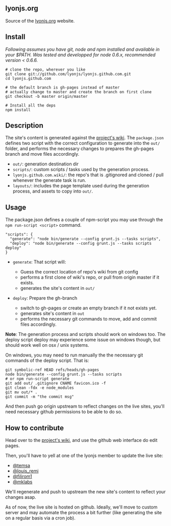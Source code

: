 
lyonjs.org
----------

Source of the [lyonjs.org](http://lyonjs.org) website.

## Install

*Following assumes you have git, node and npm installed and available in your $PATH. Was tested and developped for node 0.6.x, recommended version < 0.6.6.*

    # clone the repo, wherever you like
    git clone git://github.com/lyonjs/lyonjs.github.com.git
    cd lyonjs.github.com

    # the default branch is gh-pages instead of master
    # actually change to master and create the branch on first clone
    git checkout -b master origin/master

    # Install all the deps
    npm install

## Description

The site's content is generated against the [project's wiki](https://github.com/lyonjs/lyonjs.github.com/wiki). The `package.json` defines two script with the correct configuration to generate into the `out/` folder, and performs the necessary changes to prepares the gh-pages branch and move files accordingly.

* `out/`: generation destination dir
* `scripts/`: custom scripts / tasks used by the generation process.
* `lyonjs.github.com.wiki/`: the repo's that is .gitignored and cloned / pull whenever the generate task is run.
* `layouts/`: includes the page template used during the generation process, and assets to copy into `out/`.

## Usage

The package.json defines a couple of npm-script you may use through the `npm run-script <script>` command.

    "scripts": {
      "generate": "node bin/generate --config grunt.js --tasks scripts",
      "deploy": "node bin/generate --config grunt.js --tasks scripts deploy"
    }

* `generate`: That script will:
  * Guess the correct location of repo's wiki from git config
  * performs a first clone of wiki's repo, or pull from origin master if it exists.
  * generates the site's content in `out/`

* `deploy`: Prepare the gh-branch
  * switch to gh-pages or create an empty branch if it not exists yet.
  * generates site's content in `out`
  * performs the necessary git commands to move, add and commit files accordingly.

**Note**: The generation process and scripts should work on windows too. The deploy script deploy may experience some issue on windows though, but should work well on osx / unix systems.

On windows, you may need to run manually the the necessary git commands of the deploy script. That is:

    git symbolic-ref HEAD refs/heads/gh-pages
    node bin/generate --config grunt.js --tasks scripts
    # or npm run-script generate
    git add out/ .gitignore CNAME favicon.ico -f
    git clean -fdx -e node_modules
    git mv out/* .
    git commit -m "the commit msg"

And then push go origin upstream to reflect changes on the live sites, you'll need necessary github permissions to be able to do so.

## How to contribute

Head over to the [project's wiki](https://github.com/lyonjs/lyonjs.github.com/wiki), and use the github web interface do edit pages.

Then, you'll have to yell at one of the lyonjs member to update the live site:

* [@temsa](https://twitter.com/temsa)
* [@louis_remi](https://twitter.com/louis_remi)
* [@filirom1](https://twitter.com/filirom1)
* [@mklabs](https://twitter.com/mklabs)

We'll regenerate and push to upstream the new site's content to reflect your changes asap.

As of now, the live site is hosted on github. Ideally, we'll move to custom server and may automate the process a bit further (like generating the site on a regular basis via a cron job).


